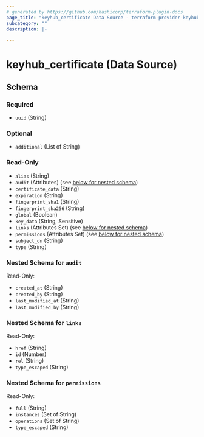 ```yaml
---
# generated by https://github.com/hashicorp/terraform-plugin-docs
page_title: "keyhub_certificate Data Source - terraform-provider-keyhub"
subcategory: ""
description: |-
  
---
```


# keyhub_certificate (Data Source)





<!-- schema generated by tfplugindocs -->
## Schema

### Required

- `uuid` (String)

### Optional

- `additional` (List of String)

### Read-Only

- `alias` (String)
- `audit` (Attributes) (see [below for nested schema](#nestedatt--audit))
- `certificate_data` (String)
- `expiration` (String)
- `fingerprint_sha1` (String)
- `fingerprint_sha256` (String)
- `global` (Boolean)
- `key_data` (String, Sensitive)
- `links` (Attributes Set) (see [below for nested schema](#nestedatt--links))
- `permissions` (Attributes Set) (see [below for nested schema](#nestedatt--permissions))
- `subject_dn` (String)
- `type` (String)

<a id="nestedatt--audit"></a>
### Nested Schema for `audit`

Read-Only:

- `created_at` (String)
- `created_by` (String)
- `last_modified_at` (String)
- `last_modified_by` (String)


<a id="nestedatt--links"></a>
### Nested Schema for `links`

Read-Only:

- `href` (String)
- `id` (Number)
- `rel` (String)
- `type_escaped` (String)


<a id="nestedatt--permissions"></a>
### Nested Schema for `permissions`

Read-Only:

- `full` (String)
- `instances` (Set of String)
- `operations` (Set of String)
- `type_escaped` (String)
